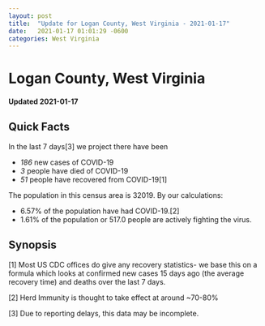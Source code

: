 ```yaml
---
layout: post
title:  "Update for Logan County, West Virginia - 2021-01-17"
date:   2021-01-17 01:01:29 -0600
categories: West Virginia
---
```


# Logan County, West Virginia
#### Updated 2021-01-17

## Quick Facts

In the last 7 days[3] we project there have been
- *186* new cases of COVID-19
- *3* people have died of COVID-19
- *51* people have recovered from COVID-19[1]

The population in this census area is 32019. By our calculations:
- 6.57% of the population have had COVID-19.[2]
- 1.61% of the population or 517.0 people are actively fighting the virus.

## Synopsis




[1] Most US CDC offices do give any recovery statistics- we base this on a formula which looks at confirmed new cases
15 days ago (the average recovery time) and deaths over the last 7 days.

[2] Herd Immunity is thought to take effect at around ~70-80%

[3] Due to reporting delays, this data may be incomplete.
 
    